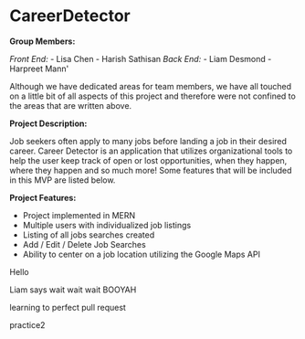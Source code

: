 # CareerDetector

**Group Members:**

*Front End:*
        - Lisa Chen
        - Harish Sathisan
*Back End:*
        - Liam Desmond
        - Harpreet Mann'

Although we have dedicated areas for team members, we have all touched on a little bit of all aspects of this project and therefore were not confined to the areas that are written above.

**Project Description:**

Job seekers often apply to many jobs before landing a job in their desired career. Career Detector is an application that utilizes organizational tools to help the user keep track of open or lost opportunities, when they happen, where they happen and so much more! Some features that will be included in this MVP are listed below.

**Project Features:**

- Project implemented in MERN
- Multiple users with individualized job listings
- Listing of all jobs searches created
- Add / Edit / Delete Job Searches
- Ability to center on a job location utilizing the Google Maps API

Hello

Liam says wait wait wait
BOOYAH

learning to perfect pull request

practice2
